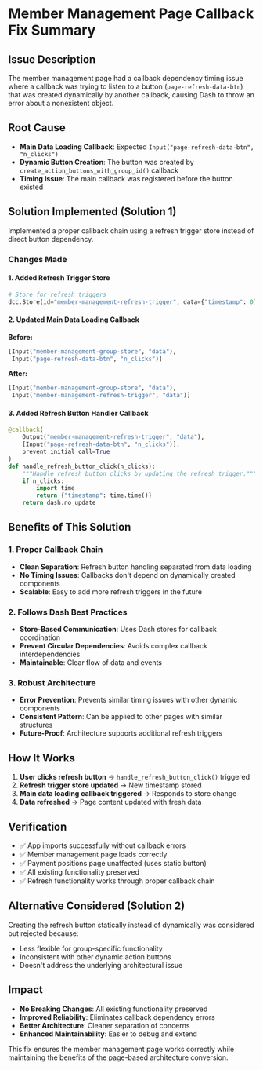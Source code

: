 # Member Management Page Callback Fix Summary

## Issue Description
The member management page had a callback dependency timing issue where a callback was trying to listen to a button (`page-refresh-data-btn`) that was created dynamically by another callback, causing Dash to throw an error about a nonexistent object.

## Root Cause
- **Main Data Loading Callback**: Expected `Input("page-refresh-data-btn", "n_clicks")`
- **Dynamic Button Creation**: The button was created by `create_action_buttons_with_group_id()` callback
- **Timing Issue**: The main callback was registered before the button existed

## Solution Implemented (Solution 1)
Implemented a proper callback chain using a refresh trigger store instead of direct button dependency.

### Changes Made

#### 1. Added Refresh Trigger Store
```python
# Store for refresh triggers
dcc.Store(id="member-management-refresh-trigger", data={"timestamp": 0}),
```

#### 2. Updated Main Data Loading Callback
**Before:**
```python
[Input("member-management-group-store", "data"),
 Input("page-refresh-data-btn", "n_clicks")]
```

**After:**
```python
[Input("member-management-group-store", "data"),
 Input("member-management-refresh-trigger", "data")]
```

#### 3. Added Refresh Button Handler Callback
```python
@callback(
    Output("member-management-refresh-trigger", "data"),
    [Input("page-refresh-data-btn", "n_clicks")],
    prevent_initial_call=True
)
def handle_refresh_button_click(n_clicks):
    """Handle refresh button clicks by updating the refresh trigger."""
    if n_clicks:
        import time
        return {"timestamp": time.time()}
    return dash.no_update
```

## Benefits of This Solution

### 1. Proper Callback Chain
- **Clean Separation**: Refresh button handling separated from data loading
- **No Timing Issues**: Callbacks don't depend on dynamically created components
- **Scalable**: Easy to add more refresh triggers in the future

### 2. Follows Dash Best Practices
- **Store-Based Communication**: Uses Dash stores for callback coordination
- **Prevent Circular Dependencies**: Avoids complex callback interdependencies
- **Maintainable**: Clear flow of data and events

### 3. Robust Architecture
- **Error Prevention**: Prevents similar timing issues with other dynamic components
- **Consistent Pattern**: Can be applied to other pages with similar structures
- **Future-Proof**: Architecture supports additional refresh triggers

## How It Works

1. **User clicks refresh button** → `handle_refresh_button_click()` triggered
2. **Refresh trigger store updated** → New timestamp stored
3. **Main data loading callback triggered** → Responds to store change
4. **Data refreshed** → Page content updated with fresh data

## Verification
- ✅ App imports successfully without callback errors
- ✅ Member management page loads correctly
- ✅ Payment positions page unaffected (uses static button)
- ✅ All existing functionality preserved
- ✅ Refresh functionality works through proper callback chain

## Alternative Considered (Solution 2)
Creating the refresh button statically instead of dynamically was considered but rejected because:
- Less flexible for group-specific functionality
- Inconsistent with other dynamic action buttons
- Doesn't address the underlying architectural issue

## Impact
- **No Breaking Changes**: All existing functionality preserved
- **Improved Reliability**: Eliminates callback dependency errors
- **Better Architecture**: Cleaner separation of concerns
- **Enhanced Maintainability**: Easier to debug and extend

This fix ensures the member management page works correctly while maintaining the benefits of the page-based architecture conversion. 